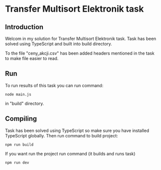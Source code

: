 # Transfer Multisort Elektronik task

## Introduction

Welcom in my solution for Transfer Multisort Elektronik task. Task has been solved using TypeScript and built into build directory.

To the file "ceny_akcji.csv" has been added headers mentioned in the task to make file easier to read.

## Run

To run results of this task you can run command:

```npm
node main.js
```

in "build" directory.

## Compiling

Task has been solved using TypeScript so make sure you have installed TypeScript globally. Then run command to build project:

```npm
npm run build
```

If you want run the project run command (it builds and runs task)

```npm
npm run dev
```
